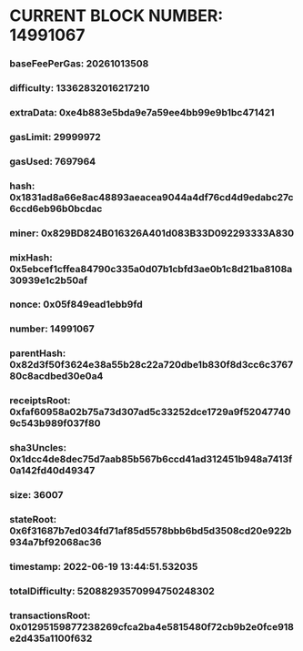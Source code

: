 # CURRENT BLOCK NUMBER: 14991067

### baseFeePerGas: 20261013508
### difficulty: 13362832016217210
### extraData: 0xe4b883e5bda9e7a59ee4bb99e9b1bc471421
### gasLimit: 29999972
### gasUsed: 7697964
### hash: 0x1831ad8a66e8ac48893aeacea9044a4df76cd4d9edabc27c6ccd6eb96b0bcdac
### miner: 0x829BD824B016326A401d083B33D092293333A830
### mixHash: 0x5ebcef1cffea84790c335a0d07b1cbfd3ae0b1c8d21ba8108a30939e1c2b50af
### nonce: 0x05f849ead1ebb9fd
### number: 14991067
### parentHash: 0x82d3f50f3624e38a55b28c22a720dbe1b830f8d3cc6c376780c8acdbed30e0a4
### receiptsRoot: 0xfaf60958a02b75a73d307ad5c33252dce1729a9f520477409c543b989f037f80
### sha3Uncles: 0x1dcc4de8dec75d7aab85b567b6ccd41ad312451b948a7413f0a142fd40d49347
### size: 36007
### stateRoot: 0x6f31687b7ed034fd71af85d5578bbb6bd5d3508cd20e922b934a7bf92068ac36
### timestamp: 2022-06-19 13:44:51.532035
### totalDifficulty: 52088293570994750248302
### transactionsRoot: 0x01295159877238269cfca2ba4e5815480f72cb9b2e0fce918e2d435a1100f632
